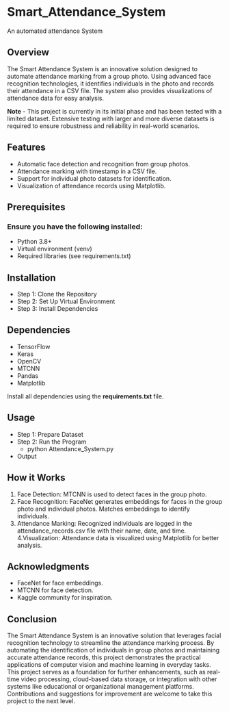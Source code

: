# Smart_Attendance_System
An automated attendance System

## Overview
The Smart Attendance System is an innovative solution designed to automate attendance marking from a group photo. Using advanced face recognition technologies, it identifies individuals in the photo and records their attendance in a CSV file. The system also provides visualizations of attendance data for easy analysis.

**Note** -
This project is currently in its initial phase and has been tested with a limited dataset. Extensive testing with larger and more diverse datasets is required to ensure robustness and reliability in real-world scenarios.

## Features
- Automatic face detection and recognition from group photos.
- Attendance marking with timestamp in a CSV file.
- Support for individual photo datasets for identification.
- Visualization of attendance records using Matplotlib.

## Prerequisites
### Ensure you have the following installed:
- Python 3.8+
- Virtual environment (venv)
- Required libraries (see requirements.txt)

## Installation
- Step 1: Clone the Repository
- Step 2: Set Up Virtual Environment
- Step 3: Install Dependencies

## Dependencies
- TensorFlow
- Keras
- OpenCV
- MTCNN
- Pandas
- Matplotlib

Install all dependencies using the **requirements.txt** file.

## Usage
- Step 1: Prepare Dataset
- Step 2: Run the Program
  - python Attendance_System.py
- Output

## How it Works
1. Face Detection:
   MTCNN is used to detect faces in the group photo.
2. Face Recognition:
   FaceNet generates embeddings for faces in the group photo and individual photos. Matches embeddings to identify individuals.
3. Attendance Marking:
   Recognized individuals are logged in the attendance_records.csv file with their name, date, and time.
4.Visualization:
   Attendance data is visualized using Matplotlib for better analysis.

## Acknowledgments
- FaceNet for face embeddings.
- MTCNN for face detection.
- Kaggle community for inspiration.

## Conclusion
The Smart Attendance System is an innovative solution that leverages facial recognition technology to streamline the attendance marking process. By automating the identification of individuals in group photos and maintaining accurate attendance records, this project demonstrates the practical applications of computer vision and machine learning in everyday tasks. This project serves as a foundation for further enhancements, such as real-time video processing, cloud-based data storage, or integration with other systems like educational or organizational management platforms. Contributions and suggestions for improvement are welcome to take this project to the next level.
